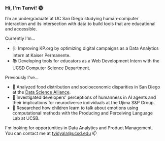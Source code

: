 ### Hi, I'm Tanvi! 🌞

I’m an undergraduate at UC San Diego studying human-computer interaction and its intersection with data to build tools that are educational and accessible. 

Currently I'm...
- 🩺 Improving KP.org by optimizing digital campaigns as a Data Analytics Intern at Kaiser Permanente.
- 📚 Developing tools for educators as a Web Development Intern with the UCSD Computer Science Department.
    
Previously I've...
- 🍎 Analyzed food distribution and socioeconomic disparities in San Diego at the [Data Science Alliance](https://www.datasciencealliance.org/).
- 🤖 Investigated developers' perceptions of humanness in AI agents and their implications for neurodiverse individuals at the Ujima S&P Group.
- 💬 Researched how children learn to talk about emotions using computational methods with the Producing and Perceiving Language Lab at UCSB.

I'm looking for opportunities in Data Analytics and Product Management. You can contact me at tvidyala@ucsd.edu 📫 
